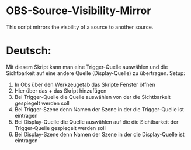 # OBS-Source-Visibility-Mirror
This script mirrors the visbility of a source to another source.

# Deutsch:
Mit diesem Skript kann man eine Trigger-Quelle auswählen und die Sichtbarkeit auf eine andere Quelle (Display-Quelle) zu übertragen. 
Setup: 
1. In Obs über den Werkzeugetab das Skripte Fenster öffnen
2. Hier über das + das Skript hinzufügen
3. Bei Trigger-Quelle die Quelle auswählen von der die Sichtbarkeit gespiegelt werden soll
4. Bei Trigger-Szene denn Namen der Szene in der die Trigger-Quelle ist eintragen 
5. Bei Display-Quelle die Quelle auswählen auf die die Sichtbarkeit der Trigger-Quelle gespiegelt werden soll
6. Bei Display-Szene denn Namen der Szene in der die Display-Quelle ist eintragen
